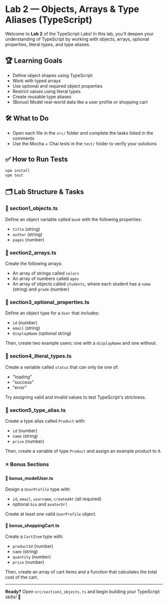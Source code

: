 # Lab 2 — Objects, Arrays & Type Aliases (TypeScript)

Welcome to **Lab 2** of the TypeScript Labs! In this lab, you’ll deepen your understanding of TypeScript by working with objects, arrays, optional properties, literal types, and type aliases.

## 🏆 Learning Goals

- Define object shapes using TypeScript
- Work with typed arrays
- Use optional and required object properties
- Restrict values using literal types
- Create reusable type aliases
- (Bonus) Model real-world data like a user profile or shopping cart

## 🛠️ What to Do

- Open each file in the `src/` folder and complete the tasks listed in the comments
- Use the Mocha + Chai tests in the `test/` folder to verify your solutions

## ✅ How to Run Tests

```bash
npm install
npm test
```

## 🗂️ Lab Structure & Tasks

### 🔹 section1_objects.ts

Define an object variable called `book` with the following properties:

- `title` (string)
- `author` (string)
- `pages` (number)

### 🔹 section2_arrays.ts

Create the following arrays:

- An array of strings called `colors`
- An array of numbers called `ages`
- An array of objects called `students`, where each student has a `name` (string) and `grade` (number)

### 🔹 section3_optional_properties.ts

Define an object type for a `User` that includes:

- `id` (number)
- `email` (string)
- `displayName` (optional string)

Then, create two example users: one with a `displayName` and one without.

### 🔹 section4_literal_types.ts

Create a variable called `status` that can only be one of:

- "loading"
- "success"
- "error"

Try assigning valid and invalid values to test TypeScript's strictness.

### 🔹 section5_type_alias.ts

Create a type alias called `Product` with:

- `id` (number)
- `name` (string)
- `price` (number)

Then, create a variable of type `Product` and assign an example product to it.

### ⭐ Bonus Sections

#### 🔹 bonus_modelUser.ts

Design a `UserProfile` type with:

- `id`, `email`, `username`, `createdAt` (all required)
- optional `bio` and `avatarUrl`

Create at least one valid `UserProfile` object.

#### 🔹 bonus_shoppingCart.ts

Create a `CartItem` type with:

- `productId` (number)
- `name` (string)
- `quantity` (number)
- `price` (number)

Then, create an array of cart items and a function that calculates the total cost of the cart.

---

**Ready?** Open `src/section1_objects.ts` and begin building your TypeScript skills! 🚀
